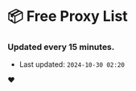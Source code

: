 # :package: Free Proxy List
### Updated every 15 minutes.

- Last updated: `2024-10-30 02:20`

:heart:
